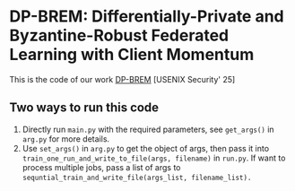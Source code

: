 # DP-BREM: Differentially-Private and Byzantine-Robust Federated Learning with Client Momentum
This is the code of our work [DP-BREM](https://arxiv.org/abs/2306.12608) [USENIX Security' 25]

## Two ways to run this code

1. Directly run `main.py` with the required parameters, see `get_args()` in `arg.py` for more details.
2. Use `set_args()` in `arg.py` to get the object of args, then pass it into `train_one_run_and_write_to_file(args, filename)` in `run.py`. If want to process multiple jobs, pass a list of args to `sequntial_train_and_write_file(args_list, filename_list).`
